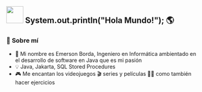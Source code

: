 ##  <a target="_blank" rel="noopener noreferrer" href="https://github.com/mitul3737/mitul3737/blob/main/Wave.gif"><img src="https://github.com/mitul3737/mitul3737/raw/main/Wave.gif" height="45px" width="45px" style="max-width: 100%;"></a> System.out.println("Hola Mundo!"); 🌎 

### 👀 **Sobre mí** 
- 📃 Mi nombre es Emerson Borda, Ingeniero en Informática ambientado en el desarrollo de software en Java que es mi pasión
- 💡 Java, Jakarta, SQL Stored Procedures
- 🎮 Me encantan los videojuegos 🎬 series y películas 🏋️‍♀️ como también hacer ejercicios


